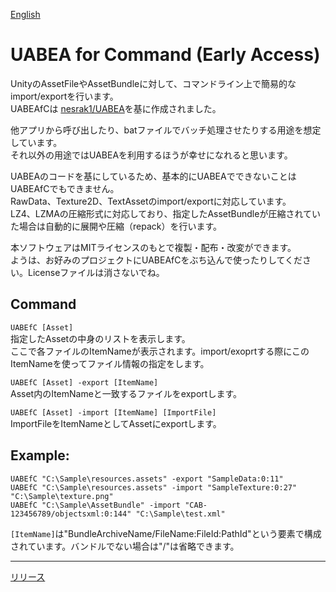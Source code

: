 [English](https://github.com/RaininSaga/UABEAfC/blob/master/README.md)

# UABEA for Command  (Early Access) 

UnityのAssetFileやAssetBundleに対して、コマンドライン上で簡易的なimport/exportを行います。   
UABEAfCは [nesrak1/UABEA](https://github.com/nesrak1/UABEA)を基に作成されました。

他アプリから呼び出したり、batファイルでバッチ処理させたりする用途を想定しています。  
それ以外の用途ではUABEAを利用するほうが幸せになれると思います。

UABEAのコードを基にしているため、基本的にUABEAでできないことはUABEAfCでもできません。  
RawData、Texture2D、TextAssetのimport/exportに対応しています。  
LZ4、LZMAの圧縮形式に対応しており、指定したAssetBundleが圧縮されていた場合は自動的に展開や圧縮（repack）を行います。
  
  
本ソフトウェアはMITライセンスのもとで複製・配布・改変ができます。  
ようは、お好みのプロジェクトにUABEAfCをぶち込んで使ったりしてください。Licenseファイルは消さないでね。

## Command
  ```UABEfC [Asset]```  
    指定したAssetの中身のリストを表示します。  
    ここで各ファイルのItemNameが表示されます。import/exoprtする際にこのItemNameを使ってファイル情報の指定をします。

  ```UABEfC [Asset] -export [ItemName]```   
    Asset内のItemNameと一致するファイルをexportします。

  ```UABEfC [Asset] -import [ItemName] [ImportFile]```  
    ImportFileをItemNameとしてAssetにexportします。
　　

## Example:
  ```UABEfC "C:\Sample\resources.assets" -export "SampleData:0:11"```  
  ```UABEfC "C:\Sample\resources.assets" -import "SampleTexture:0:27" "C:\Sample\texture.png"```  
  ```UABEfC "C:\Sample\AssetBundle" -import "CAB-123456789/objectsxml:0:144" "C:\Sample\test.xml"```  
     
 `[ItemName]`は"BundleArchiveName/FileName:FileId:PathId"という要素で構成されています。バンドルでない場合は"/"は省略できます。
    
  ***
    
   [リリース](https://github.com/RaininSaga/UABEAfC/releases)
  
